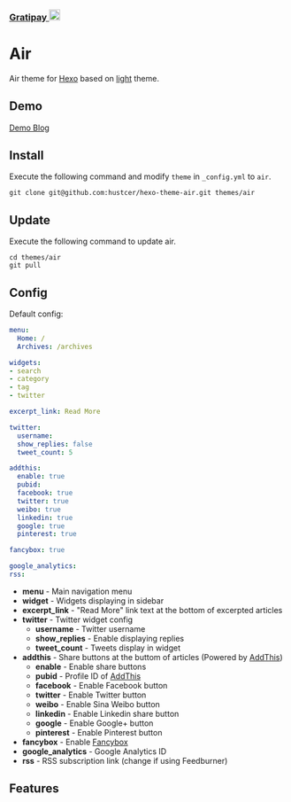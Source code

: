 
### [Gratipay <img height="20px" src="https://raw.githubusercontent.com/gratipay/gratipay.com/master/www/assets/%25version/gratipay.opengraph.png" style="max-width:100%;">](https://gratipay.com/hustcer/)


# Air

Air theme for [Hexo] based on [light] theme.

## Demo

[Demo Blog](http://topdna.org/)

## Install

Execute the following command and modify `theme` in `_config.yml` to `air`.

```
git clone git@github.com:hustcer/hexo-theme-air.git themes/air
```

## Update

Execute the following command to update air.

```
cd themes/air
git pull
```

## Config

Default config:

``` yaml
menu:
  Home: /
  Archives: /archives

widgets:
- search
- category
- tag
- twitter

excerpt_link: Read More

twitter:
  username:
  show_replies: false
  tweet_count: 5

addthis:
  enable: true
  pubid:
  facebook: true
  twitter: true
  weibo: true
  linkedin: true
  google: true
  pinterest: true

fancybox: true

google_analytics:
rss:
```

- **menu** - Main navigation menu
- **widget** - Widgets displaying in sidebar
- **excerpt_link** - "Read More" link text at the bottom of excerpted articles
- **twitter** - Twitter widget config
  - **username** - Twitter username
  - **show_replies** - Enable displaying replies
  - **tweet_count** - Tweets display in widget
- **addthis** - Share buttons at the buttom of articles (Powered by [AddThis])
  - **enable** - Enable share buttons
  - **pubid** - Profile ID of [AddThis]
  - **facebook** - Enable Facebook button
  - **twitter** - Enable Twitter button
  - **weibo** - Enable Sina Weibo button
  - **linkedin** - Enable Linkedin share button
  - **google** - Enable Google+ button
  - **pinterest** - Enable Pinterest button
- **fancybox** - Enable [Fancybox]
- **google_analytics** - Google Analytics ID
- **rss** - RSS subscription link (change if using Feedburner)

## Features

[Hexo]: http://hexo.io/
[light]: https://github.com/hexojs/hexo-theme-light
[AddThis]: https://www.addthis.com
[Fancybox]: http://fancyapps.com/fancybox/
